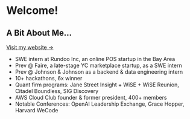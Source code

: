 # Welcome!

## A Bit About Me...
[Visit my website →](https://juliailio.com)
- SWE intern at Rundoo Inc, an online POS startup in the Bay Area
- Prev @ Faire, a late-stage YC marketplace startup, as a SWE intern
- Prev @ Johnson & Johnson as a backend & data engineering intern
- 10+ hackathons, 6x winner
- Quant firm programs: Jane Street Insight + WiSE + WiSE Reunion, Citadel Boundless, SIG Discovery
- AWS Cloud Club founder & former president, 400+ members
- Notable Conferences: OpenAI Leadership Exchange, Grace Hopper, Harvard WeCode

